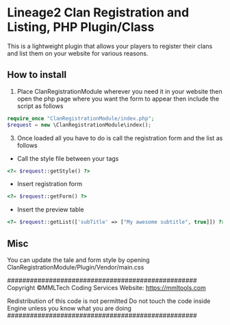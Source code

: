 # Lineage2 Clan Registration and Listing, PHP Plugin/Class

This is a lightweight plugin that allows your players to register their clans and list them on your website for various reasons.

## How to install
1. Place ClanRegistrationModule wherever you need it in your website then open the php page where you want the form to appear then include the script as follows
```php
require_once "ClanRegistrationModule/index.php";
$request = new \ClanRegistrationModule\index();
```
3. Once loaded all you have to do is call the registration form and the list as follows
- Call the style file between your <head></head> tags
```php
<?= $request::getStyle() ?>
```
- Insert registration form
```php
<?= $request::getForm() ?>
```
- Insert the preview table
```php
<?= $request::getList(['subTitle' => ["My awesome subtitle", true]]) ?>
```

## Misc
You can update the tale and form style by opening ClanRegistrationModule/Plugin/Vendor/main.css

##################################################
Copyright ©MMLTech Coding Services
Website: https://mmltools.com

Redistribution of this code is not permitted
Do not touch the code inside Engine unless you 
know what you are doing
##################################################